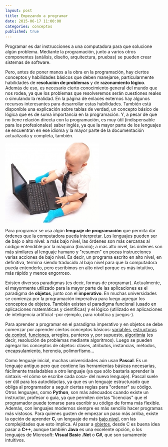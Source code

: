 ```yaml
---
layout: post
title: Empezando a programar
date: 2015-06-17 11:00:00
categories: conceptos
published: true
---
```

Programar es dar instrucciones a una computadora para que solucione algún problema. Mediante la programación, junto a varios otros componentes (análisis, diseño, arquitectura, pruebas) se pueden crear sistemas de software.

Pero, antes de poner manos a la obra en la programación, hay ciertos conceptos y habilidades básicos que deben manejarse, particularmente habilidades de **resolución de problemas** y de **razonamiento lógico**. Además de eso, es necesario cierto conocimiento general del mundo que nos rodea, ya que los problemas que resolveremos serán cuestiones reales o simulando la realidad. En la página de enlaces externos hay algunos recursos interesantes para desarrollar estas habilidades. También está disponible una explicación sobre tablas de verdad, un concepto básico de lógica que es de suma importancia en la programación. Y, a pesar de que no tiene relación directa con la programación, es muy útil (indispensable para los profesionales) saber inglés, ya que la mayor parte de los lenguajes se encuentran en ese idioma y la mayor parte de la documentación actualizada y completa, también.

![principiante](/assets/2015-06-17-empezando-a-programar-img1.jpg)

Para programar se usa algún **lenguaje de programación** que permita dar órdenes que la computadora pueda interpretar. Los lenguajes pueden ser de bajo o alto nivel: a más bajo nivel, las órdenes son más cercanas al código entendible por la máquina (binario); a más alto nivel, las órdenes son más similares al lenguaje humano y "resumen" en pocas instrucciones varias acciones de bajo nivel. Es decir, un programa escrito en alto nivel, en definitiva, termina siendo traducido al bajo nivel para que la computadora pueda entenderlo, pero escribimos en alto nivel porque es más intuitivo, más rápido y menos engorroso.

Existen diversos paradigmas (es decir, formas de programar). Actualmente, el mayormente utilizado para la mayor parte de las aplicaciones es el paradigma de **objetos**, junto con el **imperativo**. En muchas universidades se comienza por la programación imperativa para luego agregar los conceptos de objetos. También existen el paradigma funcional (usado en aplicaciones matemáticas y científicas) y el lógico (utilizado en aplicaciones de inteligencia artificial -por ejemplo, para robótica y juegos-).

Para aprender a programar en el paradigma imperativo y en objetos se debe comenzar por aprender ciertos conceptos básicos: [variables](/conceptos/2015/06/18/que-son-las-variables.html), [estructuras de control](/conceptos/2015/06/23/estructuras-de-control.html), [funciones](/conceptos/2015/06/23/funciones.html), arreglos, punteros y, por supuesto, [algoritmia](/conceptos/2015/06/20/diseno-de-un-algoritmo.html) (es decir, resolución de problemas mediante algoritmos). Luego se pueden agregar los conceptos de objetos: clases, atributos, instancias, métodos, encapsulamiento, herencia, polimorfismo...

Como lenguaje inicial, muchas universidades aún usan **Pascal**. Es un lenguaje antiguo pero que contiene las herramientas básicas necesarias, fácilmente trasladables a otro lenguaje (ya que sólo bastaría aprender la sintaxis -el cómo se escribe cada cosa- del nuevo lenguaje). Pascal suele ser útil para los autodidactas, ya que es un lenguaje estructurado que obliga al programador a seguir ciertas reglas para "ordenar" su código. Otros lenguajes, como **Python**, son más adecuados cuando existe un instructor, profesor o guía, ya que permiten ciertas "licencias" que el programador puede tomarse para escribir su código de forma más flexible. Además, con lenguajes modernos siempre es más sencillo hacer programas más vistosos. Para quienes gusten de empezar un paso más arriba, existe la opción de aprender **C**, un lenguaje de más [bajo nivel](/conceptos/2016/03/29/lenguajes-de-bajo-y-alto-nivel.html), con las complejidades que esto implica. Al pasar a [objetos](/poo/2016/01/07/programacion-orientada-a-objetos.html), desde C es buena idea pasar a **C++**, aunque también **Java** es una excelente opción, o los lenguajes de Microsoft: **Visual Basic .Net** o **C#**, que son sumamente intuitivos.
